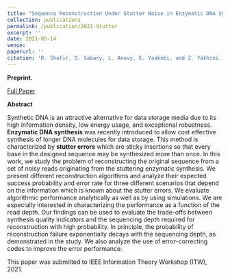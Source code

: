 ```yaml
---
title: "Sequence Reconstruction Under Stutter Noise in Enzymatic DNA Synthesis"
collection: publications
permalink: /publication/2021-Stutter
excerpt: ''
date: 2021-05-14
venue:
paperurl: ''
citation: 'R. Shafir, O. Sabary, L. Anavy, E. Yaakobi, and Z. Yakhini. "Sequence Reconstruction Under Stutter Noise in Enzymatic DNA Synthesis", 2021.'
---
```

**Preprint.** 

[Full Paper](https://omersabary.com/files/Stutter-FULL.pdf)

**Abstract** 


Synthetic DNA is an attractive alternative for data storage media due to its high information density, low energy usage, and exceptional robustness. **Enzymatic DNA synthesis** was recently introduced to allow cost effective synthesis of longer DNA molecules for data storage. This method is characterized by **stutter errors** which are sticky insertions so that every base in the designed sequence may be synthesized more than once. 
In this work, we study the problem of reconstructing the original sequence from a set of noisy reads originating from the stuttering enzymatic synthesis. We present different reconstruction algorithms and analyze their expected success probability and error rate for three different scenarios that depend on the information which is known about the stutter errors.  We evaluate algorithmic performance analytically as well as by using simulations. 
We are especially interested in characterizing the performance as a function of the read depth. Our findings can be used to evaluate the trade-offs between synthesis quality indicators and the sequencing depth required for reconstruction with high probability. In principle, the probability of reconstruction failure exponentially decays with the sequencing depth, as demonstrated in the study. We also analyze the use of error-correcting codes to improve the error performance.

This paper was submitted to IEEE Information Theory Workshop (ITW), 2021.